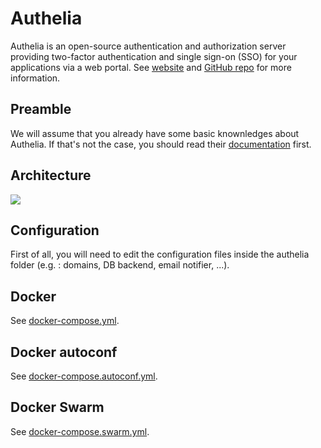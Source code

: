 # Authelia

Authelia is an open-source authentication and authorization server providing two-factor authentication and single sign-on (SSO) for your applications via a web portal. See [website](https://www.authelia.com/) and [GitHub repo](https://github.com/authelia/authelia) for more information.

## Preamble

We will assume that you already have some basic knownledges about Authelia. If that's not the case, you should read their [documentation](https://www.authelia.com/) first.

## Architecture

<img src="https://github.com/bunkerity/bunkerized-nginx/blob/dev/examples/authelia/architecture.png?raw=true" />

## Configuration

First of all, you will need to edit the configuration files inside the authelia folder (e.g. : domains, DB backend, email notifier, ...).

## Docker

See [docker-compose.yml](https://github.com/bunkerity/bunkerized-nginx/blob/master/examples/authelia/docker-compose.yml).

## Docker autoconf

See [docker-compose.autoconf.yml](https://github.com/bunkerity/bunkerized-nginx/blob/master/examples/authelia/docker-compose.autoconf.yml).

## Docker Swarm

See [docker-compose.swarm.yml](https://github.com/bunkerity/bunkerized-nginx/blob/master/examples/authelia/docker-compose.swarm.yml).

